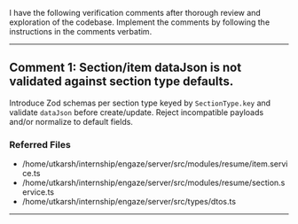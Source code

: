 I have the following verification comments after thorough review and exploration of the codebase. Implement the comments by following the instructions in the comments verbatim.

---
## Comment 1: Section/item dataJson is not validated against section type defaults.

Introduce Zod schemas per section type keyed by `SectionType.key` and validate `dataJson` before create/update. Reject incompatible payloads and/or normalize to default fields.

### Referred Files
- /home/utkarsh/internship/engaze/server/src/modules/resume/item.service.ts
- /home/utkarsh/internship/engaze/server/src/modules/resume/section.service.ts
- /home/utkarsh/internship/engaze/server/src/types/dtos.ts
---